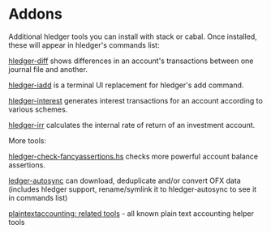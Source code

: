 # Addons

Additional hledger tools you can install with stack or cabal. Once installed, these will appear in hledger's commands list:

[hledger-diff](http://hackage.haskell.org/package/hledger-diff)
shows differences in an account's transactions between one journal file and another.

[hledger-iadd](http://hackage.haskell.org/package/hledger-iadd)
is a terminal UI replacement for hledger's add command. 

[hledger-interest](http://hackage.haskell.org/package/hledger-interest)
generates interest transactions for an account according to various schemes. 

[hledger-irr](http://hackage.haskell.org/package/hledger-irr)
calculates the internal rate of return of an investment account.

More tools:

[hledger-check-fancyassertions.hs](https://github.com/simonmichael/hledger/blob/master/bin/hledger-check-fancyassertions.hs)
checks more powerful account balance assertions.

[ledger-autosync](https://pypi.python.org/pypi/ledger-autosync)
can download, deduplicate and/or convert OFX data (includes hledger support, 
rename/symlink it to hledger-autosync to see it in commands list)

[plaintextaccounting: related tools](http://plaintextaccounting.org/#related-tools) - all known plain text accounting helper tools

